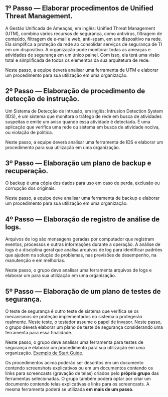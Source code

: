 ## **1º Passo — Elaborar procedimentos de Unified Threat Management.**

A Gestão Unificada de Ameaças, em inglês: Unified Threat Management (UTM), combina vários recursos de segurança, como antivírus, filtragem de conteúdo, filtragem de e-mail e web, anti-spam, em um dispositivo na rede. Ela simplifica a proteção da rede ao consolidar serviços de segurança de TI em um dispositivo. A organização pode monitorar todas as ameaças e atividades de segurança em um único painel. Com isso, ela terá uma visão total e simplificada de todos os elementos da sua arquitetura de rede.

Neste passo, a equipe deverá analisar uma ferramenta de UTM e elaborar um procedimento para sua utilização em uma organização.

## **2º Passo — Elaboração de procedimento de detecção de instrução.**

Um Sistema de Detecção de Intrusão, em inglês: Intrusion Detection System (IDS), é um sistema que monitora o tráfego de rede em busca de atividades suspeitas e emite um aviso quando essa atividade é detectada. É uma aplicação que verifica uma rede ou sistema em busca de atividade nociva, ou violação de política.

Neste passo, a equipe deverá analisar uma ferramenta de IDS e elaborar um procedimento para sua utilização em uma organização.

## **3º Passo — Elaboração um plano de backup e recuperação.**

O backup é uma cópia dos dados para uso em caso de perda, exclusão ou corrupção dos originais.

Neste passo, a equipe deve analisar uma ferramenta de backup e elaborar um procedimento para sua utilização em uma organização.

## **4º Passo — Elaboração de registro de análise de logs.**

Arquivos de log são mensagens geradas por computador que registram eventos, processos e outras informações durante a operação. A análise de logs é a disciplina geral que analisa arquivos de log para identificar padrões que ajudem na solução de problemas, nas previsões de desempenho, na manutenção e em melhorias. 

Neste passo, o grupo deve analisar uma ferramenta arquivos de logs e elaborar um para sua utilização em uma organização.

## **5º Passo — Elaboração de um plano de testes de segurança.**
O teste de segurança é outro teste de sistema que verifica se os mecanismos de proteção implementados no sistema o protegerão realmente. Neste teste, o testador assume o papel de invasor.
Neste passo, o grupo deverá elaborar um plano de teste de segurança considerando uma ferramenta para essa finalidade.

Neste passo, o grupo deve analisar uma ferramenta para testes de segurança e elaborar um procedimento para sua utilização em uma organização. [Exemplo de Start Guide](https://www.zaproxy.org/getting-started/).

Os procedimentos acima poderão ser descritos em um documento contendo screenshots explicativos ou em um documentos contendo os links para screencasts (gravação de telas) criados pelo **próprio grupo** das ferramentas selecionadas. O grupo também poderá optar por criar um documento contendo telas explicativas e links para os screencasts. A mesma ferramenta poderá se utilizada **em mais de um passo**.
